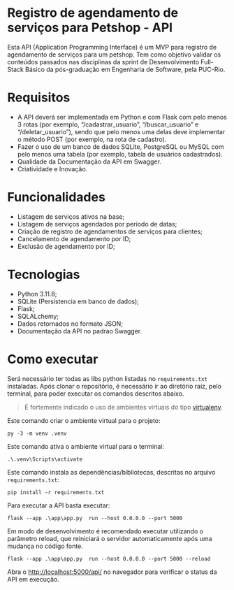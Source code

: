 # Registro de agendamento de serviços para Petshop - API

Esta API (Application Programming Interface) é um MVP para registro de agendamento de serviços para um petshop.
Tem como objetivo validar os conteúdos passados nas disciplinas da sprint de Desenvolvimento Full-Stack Básico da pós-graduação em Engenharia de Software, pela PUC-Rio.

# Requisitos

- A API deverá ser implementada em Python e com Flask com pelo menos 3 rotas (por exemplo, “/cadastrar_usuario”, “/buscar_usuario” e “/deletar_usuario”), sendo que pelo menos uma delas deve implementar o método POST (por exemplo, na rota de cadastro).
- Fazer o uso de um banco de dados SQLite, PostgreSQL ou MySQL com pelo menos uma tabela (por exemplo, tabela de usuários cadastrados).
- Qualidade da Documentação da API em Swagger.
- Criatividade e Inovação.

# Funcionalidades

- Listagem de serviços ativos na base;
- Listagem de serviços agendados por período de datas;
- Criação de registro de agendamentos de serviços para clientes;
- Cancelamento de agendamento por ID;
- Exclusão de agendamento por ID;

# Tecnologias

- Python 3.11.8;
- SQLite (Persistencia em banco de dados);
- Flask;
- SQLALchemy;
- Dados retornados no formato JSON;
- Documentação da API no padrao Swagger.

# Como executar

Será necessário ter todas as libs python listadas no `requirements.txt` instaladas.
Após clonar o repositório, é necessário ir ao diretório raiz, pelo terminal, para poder executar os comandos descritos abaixo.

> É fortemente indicado o uso de ambientes virtuais do tipo [virtualenv](https://virtualenv.pypa.io/en/latest/installation.html).

Este comando criar o ambiente virtual para o projeto:

```
py -3 -m venv .venv
```

Este comando ativa o ambiente virtual para o terminal:

```
.\.venv\Scripts\activate
```

Este comando instala as dependências/bibliotecas, descritas no arquivo `requirements.txt`:

```
pip install -r requirements.txt
```

Para executar a API  basta executar:

```
flask --app .\app\app.py  run --host 0.0.0.0 --port 5000
```

Em modo de desenvolvimento é recomendado executar utilizando o parâmetro reload, que reiniciará o servidor
automaticamente após uma mudança no código fonte. 

```
flask --app .\app\app.py  run --host 0.0.0.0 --port 5000 --reload
```

Abra o [http://localhost:5000/api/](http://localhost:5000/api) no navegador para verificar o status da API em execução.
